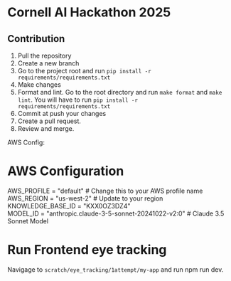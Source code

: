 # Cornell AI Hackathon 2025

## Contribution
1. Pull the repository
2. Create a new branch
3. Go to the project root and run `pip install -r requirements/requirements.txt`
4. Make changes
5. Format and lint. Go to the root directory and run `make format` and `make lint`. You will have to run `pip install -r requirements/requirements.txt`
6. Commit at push your changes
7. Create a pull request.
8. Review and merge.



AWS Config:
# AWS Configuration
AWS_PROFILE = "default"  # Change this to your AWS profile name  
AWS_REGION = "us-west-2"  # Update to your region  
KNOWLEDGE_BASE_ID = "KXX0OZ3DZ4"  
MODEL_ID = "anthropic.claude-3-5-sonnet-20241022-v2:0"  # Claude 3.5 Sonnet Model  

# Run Frontend eye tracking
Navigage to `scratch/eye_tracking/1attempt/my-app` and run npm run dev.
